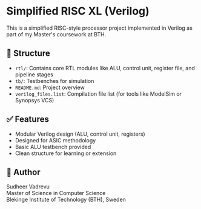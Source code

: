 # Simplified RISC XL (Verilog)

This is a simplified RISC-style processor project implemented in Verilog as part of my Master's coursework at BTH.

## 📂 Structure
- `rtl/`: Contains core RTL modules like ALU, control unit, register file, and pipeline stages
- `tb/`: Testbenches for simulation
- `README.md`: Project overview
- `verilog_files.list`: Compilation file list (for tools like ModelSim or Synopsys VCS)

## ✅ Features
- Modular Verilog design (ALU, control unit, registers)
- Designed for ASIC methodology
- Basic ALU testbench provided
- Clean structure for learning or extension

## 👤 Author
Sudheer Vadrevu  
Master of Science in Computer Science  
Blekinge Institute of Technology (BTH), Sweden
